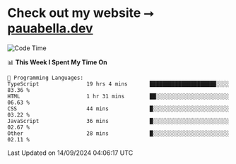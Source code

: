 # Check out my website ⭢ [pauabella.dev](https://pauabella.dev)

<!--START_SECTION:waka-->
![Code Time](http://img.shields.io/badge/Code%20Time-3%2C725%20hrs%2055%20mins-blue)

📊 **This Week I Spent My Time On** 

```text
💬 Programming Languages: 
TypeScript               19 hrs 4 mins       █████████████████████░░░░   83.36 % 
HTML                     1 hr 31 mins        ██░░░░░░░░░░░░░░░░░░░░░░░   06.63 % 
CSS                      44 mins             █░░░░░░░░░░░░░░░░░░░░░░░░   03.22 % 
JavaScript               36 mins             █░░░░░░░░░░░░░░░░░░░░░░░░   02.67 % 
Other                    28 mins             █░░░░░░░░░░░░░░░░░░░░░░░░   02.11 % 
```


 Last Updated on 14/09/2024 04:06:17 UTC
<!--END_SECTION:waka-->
